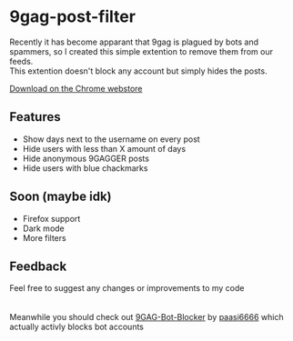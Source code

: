 
# 9gag-post-filter

Recently it has become apparant that 9gag is plagued by bots and spammers, so I created this simple extention to remove them from our feeds.\
This extention doesn't block any account but simply hides the posts.

[Download on the Chrome webstore](https://chrome.google.com/webstore/detail/9gag-post-filter/ajkipkkhchaaccpbpkclolpebkgbmodl)



## Features

- Show days next to the username on every post
- Hide users with less than X amount of days
- Hide anonymous 9GAGGER posts
- Hide users with blue chackmarks


## Soon (maybe idk)

- Firefox support
- Dark mode
- More filters


## Feedback

Feel free to suggest any changes or improvements to my code
\
\
\
Meanwhile you should check out [9GAG-Bot-Blocker](https://github.com/paasi6666/Bot-Blocker) by [paasi6666](https://github.com/paasi6666)  which actually activly blocks bot accounts
